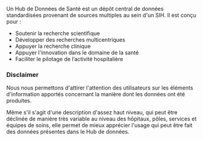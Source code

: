 Un Hub de Données de Santé est un dépôt central de données standardisées provenant de sources multiples au sein d'un SIH. Il est conçu pour :

- Soutenir la recherche scientifique
- Développer des recherches multicentriques
- Appuyer la recherche clinique
- Appuyer l'innovation dans le domaine de la santé
- Faciliter le pilotage de l’activité hospitalière

### Disclaimer

Nous nous permettons d'attirer l'attention des utilisateurs sur les éléments d'information apportés concernant la manière dont les données ont été produites.

Même s'il s'agit d'une description d'assez haut niveau, qui peut être déclinée de manière très variable au niveau des hôpitaux, pôles, services et équipes de soins, elle permet de mieux apprécier l'usage qui peut être fait des données présentes dans le Hub de données. 